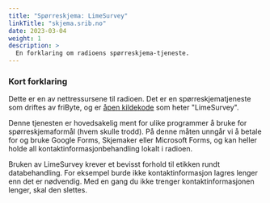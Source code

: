 ```yaml
---
title: "Spørreskjema: LimeSurvey"
linkTitle: "skjema.srib.no"
date: 2023-03-04
weight: 1
description: >
  En forklaring om radioens spørreskjema-tjeneste.
---
```


### Kort forklaring

Dette er en av nettressursene til radioen. Det er en spørreskjematjeneste som driftes av friByte, og er [åpen kildekode](https://github.com/LimeSurvey/LimeSurvey) som heter "LimeSurvey". 

Denne tjenesten er hovedsakelig ment for ulike programmer å bruke for spørreskjemaformål (hvem skulle trodd). På denne måten unngår vi å betale for og bruke Google Forms, Skjemaker eller Microsoft Forms, og kan heller holde all kontaktinformasjonbehandling lokalt i radioen. 

Bruken av LimeSurvey krever et bevisst forhold til etikken rundt databehandling. For eksempel burde ikke kontaktinformasjon lagres lenger enn det er nødvendig. Med en gang du ikke trenger kontaktinformasjonen lenger, skal den slettes.